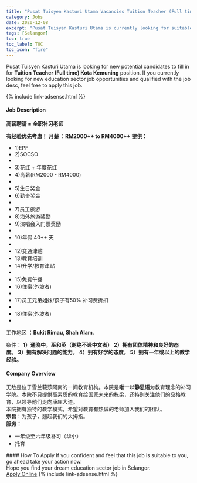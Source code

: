 ```yaml
---
title: "Pusat Tuisyen Kasturi Utama Vacancies Tuition Teacher (Full time) Kota Kemuning" 
category: Jobs 
date: 2020-12-08 
excerpt: "Pusat Tuisyen Kasturi Utama is currently looking for suitable person to fill in the Tuition Teacher (Full time) Kota Kemuning which positioned at Selangor" 
tags: [Selangor] 
toc: true 
toc_label: TOC 
toc_icon: "fire" 
--- 
```


<p>Pusat Tuisyen Kasturi Utama is looking for new potential candidates to fill in for <b>Tuition Teacher (Full time) Kota Kemuning</b> position. If you currently looking for new education sector job opportunities and qualified with the job desc, feel free to apply this job.
</p>{% include link-adsense.html %} 
 <div><div><div><h4>Job Description</h4></div></div><div><div><span><div><p><strong>&#39640;&#34218;&#32856;&#35831; = &#20840;&#32844;&#34917;&#20064;&#32769;&#24072;</strong></p><p><strong>&#26377;&#32463;&#39564;&#20248;&#20808;&#32771;&#34385;&#65281;</strong>&#160;<strong>&#26376;&#34218; &#65306;RM2000++ to&#160;RM4000++</strong>&#160;<strong>&#25552;&#20379;&#65306;</strong></p><ul><li>1)EPF</li><li>2)SOCSO</li><li>&#160;</li><li>3)&#33457;&#32418; + &#24180;&#24230;&#33457;&#32418;</li><li>4)&#39640;&#34218;(RM2000 - RM4000)</li><li>&#160;</li><li>5)&#29983;&#26085;&#22870;&#37329;</li><li>6)&#21220;&#22859;&#22870;&#37329;</li><li>&#160;</li><li>7)&#21592;&#24037;&#26053;&#28216;</li><li>8)&#28023;&#22806;&#26053;&#28216;&#22870;&#21169;</li><li>9)&#28436;&#21809;&#20250;&#20837;&#38376;&#31080;&#22870;&#21169;</li><li>&#160;</li><li>10)&#24180;&#20551; 40++ &#22825;</li><li>&#160;</li><li>12)&#20132;&#36890;&#27941;&#36148;</li><li>13)&#25945;&#32946;&#22521;&#35757;</li><li>14)&#21319;&#23398;/&#25945;&#32946;&#27941;&#36148;</li><li>&#160;</li><li>15)&#20813;&#36153;&#21320;&#39184;</li><li>16)&#20303;&#23487;(&#22806;&#22369;&#32773;)</li><li>&#160;</li><li>17)&#21592;&#24037;&#20804;&#24351;&#22992;&#22969;/&#23401;&#23376;&#26377;50% &#34917;&#20064;&#36153;&#25240;&#25187;</li><li>&#160;&#160;&#160;</li><li>18)&#20303;&#23487;(&#22806;&#22369;&#32773;)&#160;</li><li>&#160;&#160;&#160;</li></ul><p>&#24037;&#20316;&#22320;&#21306; &#65306;<strong>Bukit Rimau, Shah Alam</strong>.</p><p>&#26465;&#20214;&#65306; <strong>1&#65289;&#36890;&#26195;&#20013;&#65292;&#24043;&#21644;&#33521;&#65288;&#35874;&#32477;&#19981;&#35793;&#20013;&#25991;&#32773;&#65289;</strong> <strong>2&#65289;&#25317;&#26377;&#22242;&#20307;&#31934;&#31070;&#21644;&#33391;&#22909;&#30340;&#24577;&#24230;&#12290;</strong>&#160;<strong>3&#65289;&#25317;&#26377;&#35299;&#20915;&#38382;&#39064;&#30340;&#33021;&#21147;&#12290;</strong>&#160;<strong>4&#65289;&#25317;&#26377;&#22909;&#23398;&#30340;&#24577;&#24230;&#12290;</strong>&#160;<strong>5&#65289;&#25317;&#26377;&#19968;&#24180;&#25110;&#20197;&#19978;&#30340;&#25945;&#23398;&#32463;&#39564;&#12290;</strong></p></div></span></div></div></div> 
<div><div><div><h4>Company Overview</h4></div></div><div><div><span><div><div>&#26080;&#25932;&#26159;&#20301;&#20110;&#38634;&#20848;&#33706;&#33678;&#38463;&#21335;&#30340;&#19968;&#38388;&#25945;&#32946;&#26426;&#26500;&#12290;&#26412;&#38498;&#26159;<strong>&#21807;&#19968;</strong>&#20197;<strong>&#38745;&#24605;&#35821;</strong>&#20026;&#25945;&#32946;&#29702;&#24565;&#30340;&#34917;&#20064;&#23398;&#38498;&#12290;&#26412;&#38498;&#19981;&#21482;&#25552;&#20379;&#39640;&#32032;&#36136;&#30340;&#25945;&#32946;&#32473;&#22269;&#23478;&#26410;&#26469;&#30340;&#26635;&#26753;&#65292;&#36824;&#29305;&#21035;&#20851;&#27880;&#20182;&#20204;&#30340;&#21697;&#26684;&#25945;&#32946;&#65292;&#20197;&#39046;&#23548;&#20182;&#20204;&#36208;&#21521;&#24247;&#24196;&#22823;&#36947;&#12290;</div>
<div>&#26412;&#38498;&#25317;&#26377;&#29420;&#29305;&#30340;&#25945;&#23398;&#27169;&#24335;&#65292;&#24076;&#26395;&#23545;&#25945;&#32946;&#26377;&#28909;&#35802;&#30340;&#32769;&#24072;&#21152;&#20837;&#25105;&#20204;&#30340;&#22242;&#38431;&#12290;&#160;</div>
<div><strong>&#23447;&#26088;</strong>&#65306;&#20026;&#23401;&#23376;&#65292;&#32728;&#36215;&#25105;&#20204;&#30340;&#22823;&#25287;&#25351;&#12290;</div>
<div><strong>&#26381;&#21153;&#65306;</strong></div>
<ul>
<li>&#19968;&#24180;&#32423;&#33267;&#20845;&#24180;&#32423;&#34917;&#20064;&#65288;&#21326;&#23567;&#65289;</li>
<li>&#25176;&#32946;</li>
</ul></div></span></div></div></div> 
#### How To Apply 
If you confident and feel that this job is suitable to you, go ahead take your action now. <br/> 
Hope you find your dream education sector job in Selangor. <br/> 
<a href="https://www.jobstreet.com.my/en/job/tuition-teacher-full-time-kota-kemuning-4438498?jobId=jobstreet-my-job-4438498&sectionRank=13&token=0~408fea3f-4a63-4f18-9151-2c7cd8658c22&fr=SRP%20View%20In%20New%20Ta" class="btn btn--info" target="_blank" rel="nofollow noopenner">Apply Online</a> 
{% include link-adsense.html %} 